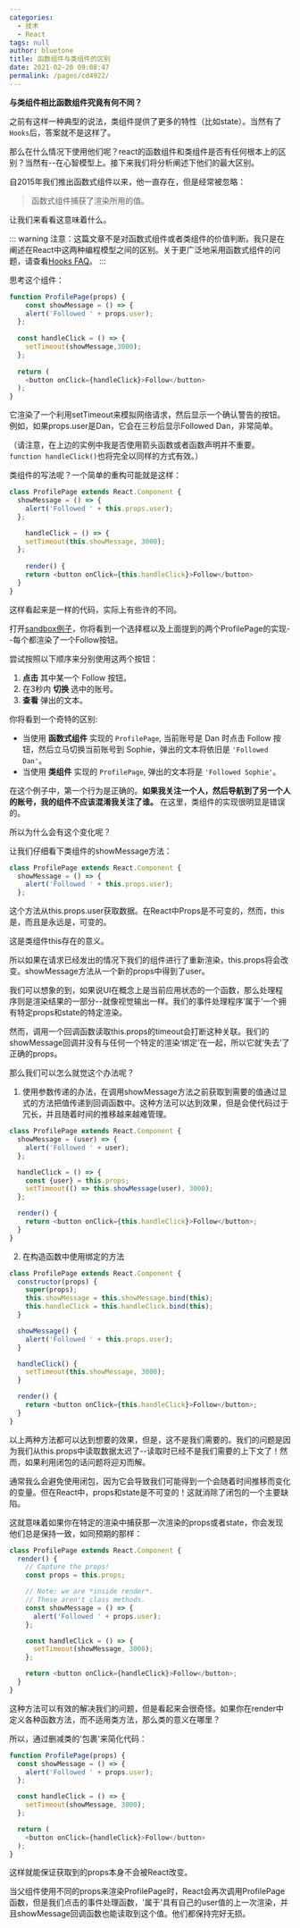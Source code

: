 ```yaml
---
categories: 
  - 技术
  - React
tags: null
author: bluetone
title: 函数组件与类组件的区别
date: 2021-02-20 09:08:47
permalink: /pages/cd4922/
---
```


**与类组件相比函数组件究竟有何不同？**

之前有这样一种典型的说法，类组件提供了更多的特性（比如state）。当然有了`Hooks`后，答案就不是这样了。

那么在什么情况下使用他们呢？react的函数组件和类组件是否有任何根本上的区别？当然有--在心智模型上。接下来我们将分析阐述下他们的最大区别。

自2015年我们推出函数式组件以来，他一直存在，但是经常被忽略：

>函数式组件捕获了渲染所用的值。

让我们来看看这意味着什么。

::: warning
注意：这篇文章不是对函数式组件或者类组件的价值判断。我只是在阐述在React中这两种编程模型之间的区别。关于更广泛地采用函数式组件的问题，请查看[Hooks FAQ](https://reactjs.org/docs/hooks-faq.html#adoption-strategy)。
:::

思考这个组件：

```js
function ProfilePage(props) {
	const showMessage = () => {
    alert('Followed ' + props.user);
  };
  
  const handleClick = () => {
    setTimeout(showMessage,3000);
  };
  
  return (
    <button onClick={handleClick}>Follow</button>
  );
}
```

它渲染了一个利用setTimeout来模拟网络请求，然后显示一个确认警告的按钮。例如，如果props.user是Dan，它会在三秒后显示Followed Dan，非常简单。

（请注意，在上边的实例中我是否使用箭头函数或者函数声明并不重要。`function handleClick()`也将完全以同样的方式有效。）

类组件的写法呢？一个简单的重构可能就是这样：

```js
class ProfilePage extends React.Component {
  showMessage = () => {
    alert('Followed ' + this.props.user);
  };

	handleClick = () => {
    setTimeout(this.showMessage, 3000);
  };
	
	render() {
    return <button onClick={this.handleClick}>Follow</button>
  }
}
```

这样看起来是一样的代码，实际上有些许的不同。

打开[sandbox例子](https://codesandbox.io/s/pjqnl16lm7)，你将看到一个选择框以及上面提到的两个ProfilePage的实现--每个都渲染了一个Follow按钮。

尝试按照以下顺序来分别使用这两个按钮：

1. **点击** 其中某一个 Follow 按钮。
2. 在3秒内 **切换** 选中的账号。
3. **查看** 弹出的文本。

你将看到一个奇特的区别:

- 当使用 **函数式组件** 实现的 `ProfilePage`, 当前账号是 Dan 时点击 Follow 按钮，然后立马切换当前账号到 Sophie，弹出的文本将依旧是 `'Followed Dan'`。
- 当使用 **类组件** 实现的 `ProfilePage`, 弹出的文本将是 `'Followed Sophie'`。

在这个例子中，第一个行为是正确的。**如果我关注一个人，然后导航到了另一个人的账号，我的组件不应该混淆我关注了谁。** 在这里，类组件的实现很明显是错误的。

所以为什么会有这个变化呢？

让我们仔细看下类组件的showMessage方法：

```js
class ProfilePage extends React.Component {
  showMessage = () => {
    alert('Followed ' + this.props.user);
  };
```

这个方法从this.props.user获取数据。在React中Props是不可变的，然而，this是，而且是永远是，可变的。

这是类组件this存在的意义。

所以如果在请求已经发出的情况下我们的组件进行了重新渲染，this.props将会改变。showMessage方法从一个新的props中得到了user。

我们可以想象的到，如果说UI在概念上是当前应用状态的一个函数，那么处理程序则是渲染结果的一部分--就像视觉输出一样。我们的事件处理程序‘属于’一个拥有特定props和state的特定渲染。

然而，调用一个回调函数读取this.props的timeout会打断这种关联。我们的showMessage回调并没有与任何一个特定的渲染‘绑定’在一起，所以它就‘失去’了正确的props。

那么我们可以怎么就觉这个办法呢？

1. 使用参数传递的办法，在调用showMessage方法之前获取到需要的值通过显式的方法把值传递到回调函数中。这种方法可以达到效果，但是会使代码过于冗长，并且随着时间的推移越来越难管理。

```js
class ProfilePage extends React.Component {
  showMessage = (user) => {
    alert('Followed ' + user);
  };

  handleClick = () => {
    const {user} = this.props;
    setTimeout(() => this.showMessage(user), 3000);
  };

  render() {
    return <button onClick={this.handleClick}>Follow</button>;
  }
}
```

2. 在构造函数中使用绑定的方法

```js
class ProfilePage extends React.Component {
  constructor(props) {
    super(props);
    this.showMessage = this.showMessage.bind(this);
    this.handleClick = this.handleClick.bind(this);
  }

  showMessage() {
    alert('Followed ' + this.props.user);
  }

  handleClick() {
    setTimeout(this.showMessage, 3000);
  }

  render() {
    return <button onClick={this.handleClick}>Follow</button>;
  }
}
```

以上两种方法都可以达到想要的效果，但是，这不是我们需要的。我们的问题是因为我们从this.props中读取数据太迟了--读取时已经不是我们需要的上下文了！然而，如果利用闭包的话问题将迎刃而解。

通常我么会避免使用闭包，因为它会导致我们可能得到一个会随着时间推移而变化的变量。但在React中，props和state是不可变的！这就消除了闭包的一个主要缺陷。

这就意味着如果你在特定的渲染中捕获那一次渲染的props或者state，你会发现他们总是保持一致，如同预期的那样：

```js
class ProfilePage extends React.Component {
  render() {
    // Capture the props!
    const props = this.props;

    // Note: we are *inside render*.
    // These aren't class methods.
    const showMessage = () => {
      alert('Followed ' + props.user);
    };

    const handleClick = () => {
      setTimeout(showMessage, 3000);
    };

    return <button onClick={handleClick}>Follow</button>;
  }
}
```

这种方法可以有效的解决我们的问题，但是看起来会很奇怪。如果你在render中定义各种函数方法，而不适用类方法，那么类的意义在哪里？

所以，通过删减类的'包裹'来简化代码：

```js
function ProfilePage(props) {
  const showMessage = () => {
    alert('Followed ' + props.user);
  };

  const handleClick = () => {
    setTimeout(showMessage, 3000);
  };

  return (
    <button onClick={handleClick}>Follow</button>
  );
}
```

这样就能保证获取到的props本身不会被React改变。

当父组件使用不同的props来渲染ProfilePage时，React会再次调用ProfilePage函数，但是我们点击的事件处理函数，'属于'具有自己的user值的上一次渲染，并且showMessage回调函数也能读取到这个值。他们都保持完好无损。


